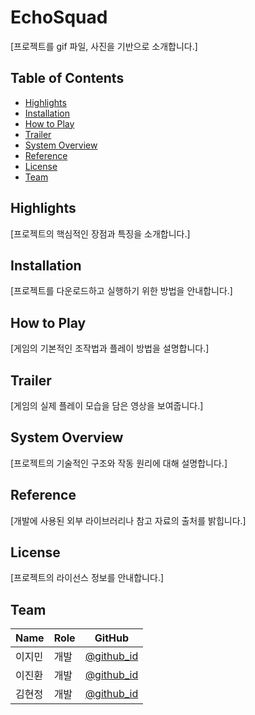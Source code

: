 # EchoSquad
[프로젝트를 gif 파일, 사진을 기반으로 소개합니다.]


## Table of Contents
- [Highlights](#highlights)
- [Installation](#installation)
- [How to Play](#how-to-play)
- [Trailer](#trailer)
- [System Overview](#system-overview)
- [Reference](#reference)
- [License](#license)
- [Team](#team)


## Highlights
[프로젝트의 핵심적인 장점과 특징을 소개합니다.]


## Installation
[프로젝트를 다운로드하고 실행하기 위한 방법을 안내합니다.]


## How to Play
[게임의 기본적인 조작법과 플레이 방법을 설명합니다.]


## Trailer
[게임의 실제 플레이 모습을 담은 영상을 보여줍니다.]


## System Overview
[프로젝트의 기술적인 구조와 작동 원리에 대해 설명합니다.]


## Reference
[개발에 사용된 외부 라이브러리나 참고 자료의 출처를 밝힙니다.]


## License
[프로젝트의 라이선스 정보를 안내합니다.]


## Team

| Name | Role | GitHub |
|------|------|--------|
| 이지민 | 개발 | [@github_id](https://github.com/github_id) |
| 이진환 | 개발 | [@github_id](https://github.com/github_id) |
| 김현정 | 개발 | [@github_id](https://github.com/github_id) |
